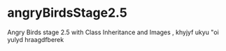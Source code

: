 # angryBirdsStage2.5
Angry Birds stage 2.5 with Class Inheritance and Images
, khyjyf ukyu "oi yulyd hraagdfberek